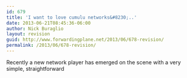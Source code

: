 ```yaml
---
id: 679
title: 'I want to love cumulu networks&#8230;..'
date: 2013-06-21T08:45:36-06:00
author: Nick Buraglio
layout: revision
guid: http://www.forwardingplane.net/2013/06/678-revision/
permalink: /2013/06/678-revision/
---
```

Recently a new network player has emerged on the scene with a very simple, straightforward